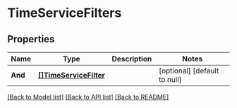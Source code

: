 # TimeServiceFilters

## Properties
Name | Type | Description | Notes
------------ | ------------- | ------------- | -------------
**And** | [**[]TimeServiceFilter**](TimeServiceFilter.md) |  | [optional] [default to null]

[[Back to Model list]](../README.md#documentation-for-models) [[Back to API list]](../README.md#documentation-for-api-endpoints) [[Back to README]](../README.md)

